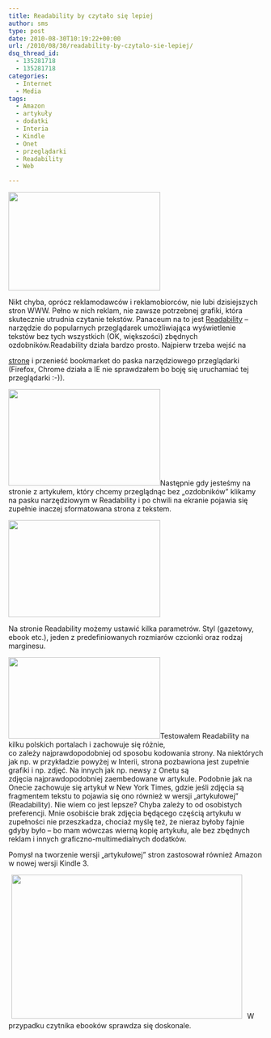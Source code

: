 ```yaml
---
title: Readability by czytało się lepiej
author: sms
type: post
date: 2010-08-30T10:19:22+00:00
url: /2010/08/30/readability-by-czytalo-sie-lepiej/
dsq_thread_id:
  - 135281718
  - 135281718
categories:
  - Internet
  - Media
tags:
  - Amazon
  - artykuły
  - dodatki
  - Interia
  - Kindle
  - Onet
  - przeglądarki
  - Readability
  - Web

---
```

[<img class="aligncenter size-medium wp-image-919" title="readability-w500" src="http://www.dziennikarz.pl/wp-content/uploads/2010/08/readability-w500-300x195.jpg" alt="" width="300" height="195" />][1]

Nikt chyba, oprócz reklamodawców i reklamobiorców, nie lubi dzisiejszych stron WWW. Pełno w nich reklam, nie zawsze potrzebnej grafiki, która skutecznie utrudnia czytanie tekstów. Panaceum na to jest [Readability][2] &#8211; narzędzie do popularnych przeglądarek umożliwiająca wyświetlenie tekstów bez tych wszystkich (OK, większości) zbędnych ozdobników.<!--more-->Readability działa bardzo prosto. Najpierw trzeba wejść na 

[stronę][2] i przenieść bookmarket do paska narzędziowego przeglądarki (Firefox, Chrome działa a IE nie sprawdzałem bo boję się uruchamiać tej przeglądarki :-)).

[<img class="aligncenter size-medium wp-image-920" title="readability-oryginalny-tekst-w500" src="http://www.dziennikarz.pl/wp-content/uploads/2010/08/readability-oryginalny-tekst-w500-300x191.jpg" alt="" width="300" height="191" />][3]Następnie gdy jesteśmy na stronie z artykułem, który chcemy przeglądnąc bez &#8222;ozdobników&#8221; klikamy na pasku narzędziowym w Readability i po chwili na ekranie pojawia się zupełnie inaczej sformatowana strona z tekstem.

[<img class="aligncenter size-medium wp-image-921" title="readability-tryb-artykulu-w500" src="http://www.dziennikarz.pl/wp-content/uploads/2010/08/readability-tryb-artykulu-w500-300x192.jpg" alt="" width="300" height="192" />][4]

Na stronie Readability możemy ustawić kilka parametrów. Styl (gazetowy, ebook etc.), jeden z predefiniowanych rozmiarów czcionki oraz rodzaj marginesu.

[<img class="aligncenter size-medium wp-image-925" title="readability-ustawienia" src="http://www.dziennikarz.pl/wp-content/uploads/2010/08/readability-ustawienia-300x161.png" alt="" width="300" height="161" />][5]Testowałem Readability na kilku polskich portalach i zachowuje się różnie, co zależy najprawdopodobniej od sposobu kodowania strony. Na niektórych jak np. w przykładzie powyżej w Interii, strona pozbawiona jest zupełnie grafiki i np. zdjęć. Na innych jak np. newsy z Onetu są zdjęcia najprawdopodobniej zaembedowane w artykule. Podobnie jak na Onecie zachowuje się artykuł w New York Times, gdzie jeśli zdjęcia są fragmentem tekstu to pojawia się ono również w wersji &#8222;artykułowej&#8221; (Readability). Nie wiem co jest lepsze? Chyba zależy to od osobistych preferencji. Mnie osobiście brak zdjęcia będącego częścią artykułu w zupełności nie przeszkadza, chociaż myślę też, że nieraz byłoby fajnie gdyby było &#8211; bo mam wówczas wierną kopię artykułu, ale bez zbędnych reklam i innych graficzno-multimedialnych dodatków.

Pomysł na tworzenie wersji &#8222;artykułowej&#8221; stron zastosował również Amazon w nowej wersji Kindle 3.

<span style="font-size: 13px; font-family: Georgia, 'Times New Roman', 'Bitstream Charter', Times, serif; line-height: 19px;"><a id="aptureLink_eXKxARNu9Y" style="margin-top: 0px; margin-right: auto; margin-bottom: 0px; margin-left: auto; text-align: center; display: inline !important; padding-top: 0px; padding-right: 6px; padding-bottom: 0px; padding-left: 6px;" href="http://www.youtube.com/watch?v=pz7oypahvNg"><img style="border: 0px initial initial;" title="Amazon Kindle 3 - Complete Overview - OFFICIAL.flv" src="http://i.ytimg.com/vi/pz7oypahvNg/hqdefault.jpg" alt="" width="456px" height="285px" /></a></span> W przypadku czytnika ebooków sprawdza się doskonale.

 [1]: http://www.dziennikarz.pl/wp-content/uploads/2010/08/readability-w500.jpg
 [2]: http://lab.arc90.com/experiments/readability/
 [3]: http://www.dziennikarz.pl/wp-content/uploads/2010/08/readability-oryginalny-tekst-w500.jpg
 [4]: http://www.dziennikarz.pl/wp-content/uploads/2010/08/readability-tryb-artykulu-w500.jpg
 [5]: http://www.dziennikarz.pl/wp-content/uploads/2010/08/readability-ustawienia.png